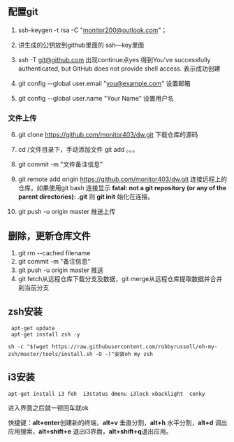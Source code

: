 ## 配置git

1. ssh-keygen -t rsa -C "monitor200@outlook.com"；

2. 讲生成的公钥放到github里面的 ssh—key里面

3. ssh -T git@github.com   出现continue点yes 得到You've successfully authenticated, but GitHub does not provide shell access. 表示成功创建

4. git config --global user.email "you@example.com" 设置邮箱

5.  git config --global user.name "Your Name" 设置用户名

   ### 文件上传

6.  git clone  https://github.com/monitor403/dw.git 下载仓库的源码

7. cd /文件目录下，手动添加文件 git add 。。。

8. git commit -m "文件备注信息"

9.  git remote add origin https://github.com/monitor403/dw.git 连接远程上的仓库，如果使用git bash 连接显示 **fatal: not a git repository (or any of the parent directories): .git** 则  **git init**  始化在连接。

10. git push -u origin master   推送上传

## 删除，更新仓库文件

1. git rm --cached filename
2. git commit -m "备注信息“
3.  git push -u origin master 推送
4. git fetch从远程仓库下载分支及数据，git merge从远程仓库提取数据并合并到当前分支 

## zsh安装

```
 apt-get update
 apt-get install zsh -y
```

```
sh -c "$(wget https://raw.githubusercontent.com/robbyrussell/oh-my-zsh/master/tools/install.sh -O -)"安装oh my zsh
```

## i3安装

```html
apt-get install i3 feh  i3status dmenu i3lock xbacklight  conky
```

进入界面之后就一顿回车就ok

快捷键：**alt+enter**创建新的终端，**alt+v** 垂直分割，**alt+h** 水平分割，**alt+d** 调出应用搜索，**alt+shift+e** 退出i3界面，**alt+shift+q**退出应用。